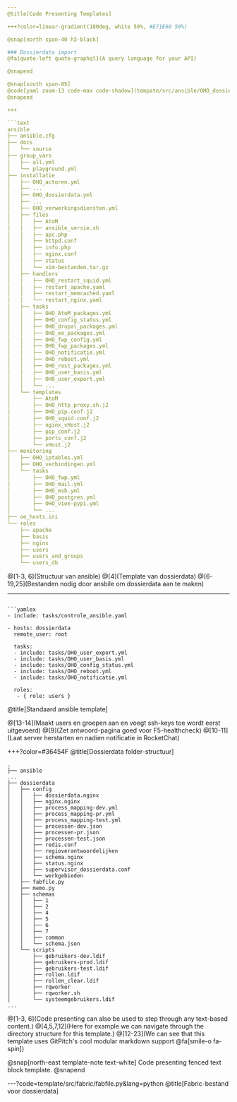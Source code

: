 ```yaml
---
@title[Code Presenting Templates]

+++?color=linear-gradient(180deg, white 50%, #E71E60 50%)

@snap[north span-40 h3-black]

### Dossierdata import
@fa[quote-left quote-graphql](A query language for your API)

@snapend

@snap[south span-85]
@code[yaml zoom-13 code-max code-shadow](tempate/src/ansible/OHO_dossierdata.yml)
@snapend

+++

```text
ansible
├── ansible.cfg
├── docs
│   └── source
├── group_vars
│   ├── all.yml
│   └── playground.yml
├── installatie
│   ├── OHO_actoren.yml
│   ├── ...
│   ├── OHO_dossierdata.yml
│   ├── ...
│   ├── OHO_verwerkingsdiensten.yml
│   ├── files
│   │   ├── AtoM
│   │   ├── ansible_versie.sh
│   │   ├── apc.php
│   │   ├── httpd.conf
│   │   ├── info.php
│   │   ├── nginx.conf
│   │   ├── status
│   │   └── vim-bestanden.tar.gz
│   ├── handlers
│   │   ├── OHO_restart_squid.yml
│   │   ├── restart_apache.yaml
│   │   ├── restart_memcached.yaml
│   │   └── restart_nginx.yaml
│   ├── tasks
│   │   ├── OHO_AtoM_packages.yml
│   │   ├── OHO_config_status.yml
│   │   ├── OHO_drupal_packages.yml
│   │   ├── OHO_ee_packages.yml
│   │   ├── OHO_fwp_config.yml
│   │   ├── OHO_fwp_packages.yml
│   │   ├── OHO_notificatie.yml
│   │   ├── OHO_reboot.yml
│   │   ├── OHO_rest_packages.yml
│   │   ├── OHO_user_basis.yml
│   │   ├── OHO_user_export.yml
│   │   └── ...
│   └── templates
│       ├── AtoM
│       ├── OHO_http_proxy.sh.j2
│       ├── OHO_pip.conf.j2
│       ├── OHO_squid.conf.j2
│       ├── nginx_vHost.j2
│       ├── pip_conf.j2
│       ├── ports_conf.j2
│       └── vHost.j2
├── monitoring
│   ├── OHO_iptables.yml
│   ├── OHO_verbindingen.yml
│   └── tasks
│       ├── OHO_fwp.yml
│       ├── OHO_mail.yml
│       ├── OHO_msb.yml
│       ├── OHO_postgres.yml
│       ├── OHO_vioe-pypi.yml
│       └── ...
├── oe_hosts.ini
└── roles
    ├── apache
    ├── basis
    ├── nginx
    ├── users
    ├── users_and_groups
    └── users_db
```
@[1-3, 6](Structuur van ansible)
@[4](Template van dossierdata)
@[6-19,25](Bestanden nodig door ansbile om dossierdata aan te maken)

---
```

```yamlex
- include: tasks/controle_ansible.yaml

- hosts: dossierdata
  remote_user: root

  tasks:
  - include: tasks/OHO_user_export.yml 
  - include: tasks/OHO_user_basis.yml
  - include: tasks/OHO_config_status.yml
  - include: tasks/OHO_reboot.yml
  - include: tasks/OHO_notificatie.yml

  roles:
   - { role: users }
```
@title[Standaard ansible template]

@[13-14](Maakt users en groepen aan en voegt ssh-keys toe wordt eerst uitgevoerd)
@[9](Zet antwoord-pagina goed voor F5-healthcheck)
@[10-11](Laat server herstarten en nadien notificatie in RocketChat)


+++?color=#36454F
@title[Dossierdata folder-structuur]

```text
.
├── ansible
...
├── dossierdata
│   ├── config
│   │   ├── dossierdata.nginx
│   │   ├── nginx.nginx
│   │   ├── process_mapping-dev.yml
│   │   ├── process_mapping-pr.yml
│   │   ├── process_mapping-test.yml
│   │   ├── processen-dev.json
│   │   ├── processen-pr.json
│   │   ├── processen-test.json
│   │   ├── redis.conf
│   │   ├── regioverantwoordelijken
│   │   ├── schema.nginx
│   │   ├── status.nginx
│   │   ├── supervisor_dossierdata.conf
│   │   └── werkgebieden
│   ├── fabfile.py
│   ├── memo.py
│   ├── schemas
│   │   ├── 1
│   │   ├── 2
│   │   ├── 4
│   │   ├── 5
│   │   ├── 6
│   │   ├── 7
│   │   ├── common
│   │   └── schema.json
│   └── scripts
│       ├── gebruikers-dev.ldif
│       ├── gebruikers-prod.ldif
│       ├── gebruikers-test.ldif
│       ├── rollen.ldif
│       ├── rollen_clear.ldif
│       ├── rqworker
│       ├── rqworker.sh
│       └── systeemgebruikers.ldif
...

```

@[1-3, 6](Code presenting can also be used to step through any text-based content.)
@[4,5,7,12](Here for example we can navigate through the directory structure for this template.)
@[12-23](We can see that this template uses GitPitch's cool modular markdown support @fa[smile-o fa-spin])

@snap[north-east template-note text-white]
Code presenting fenced text block template.
@snapend

---?code=template/src/fabric/fabfile.py&lang=python
@title[Fabric-bestand voor dossierdata]


